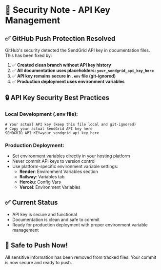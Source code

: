 # 🔐 Security Note - API Key Management

## ✅ GitHub Push Protection Resolved

GitHub's security detected the SendGrid API key in documentation files. This has been fixed by:

1. ✅ **Created clean branch without API key history**
2. ✅ **All documentation uses placeholders: `your_sendgrid_api_key_here`**
3. ✅ **API key remains secure in `.env` file (git-ignored)**
4. ✅ **Production deployment uses environment variables**

## 🔒 API Key Security Best Practices

### **Local Development (.env file):**
```env
# Your actual API key (keep this file local and git-ignored)
# Copy your actual SendGrid API key here
SENDGRID_API_KEY=your_sendgrid_api_key_here
```

### **Production Deployment:**
- Set environment variables directly in your hosting platform
- Never commit API keys to version control
- Use platform-specific environment variable settings:
  - **Render**: Environment Variables section
  - **Railway**: Variables tab
  - **Heroku**: Config Vars
  - **Vercel**: Environment Variables

## ✅ Current Status
- API key is secure and functional
- Documentation is clean and safe to commit
- Ready for production deployment with proper environment variable management

## 🚀 Safe to Push Now!
All sensitive information has been removed from tracked files. Your commit is now secure and ready to push.